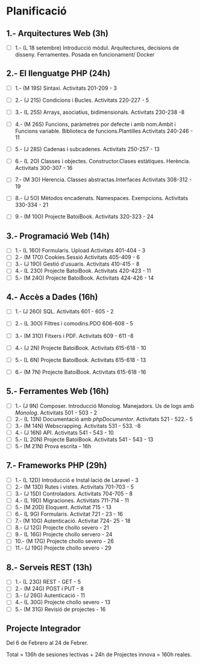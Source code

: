 # Planificació

## 1.- Arquitectures Web (3h)

- [ ] 1.- (L 18 setembre) Introducció mòdul. Arquitectures, decisions de disseny. Ferramentes. Posada en funcionament/ Docker 


## 2.- El llenguatge PHP (24h)

- [ ] 1.- (M 19S) Sintaxi. Activitats 201-209 - 3
- [ ] 2.- (J 21S) Condicions i Bucles. Activitats 220-227 - 5
- [ ] 3.- (L 25S) Arrays, asociatius, bidimensionals. Activitats 230-238 -8
- [ ] 4.- (M 26S) Funcions, paràmetres por defecte i amb nom.Ambit i Funcions variable. Biblioteca de funcions.Plantilles Activitats 240-246 - 11
- [ ] 5.- (J 28S) Cadenas i subcadenes. Activitats 250-257 - 13
- [ ] 6.- (L 2O) Classes i objectes. Constructor.Clases estàtiques. Herència. Activitats 300-307 - 16
- [ ] 7.- (M 3O) Herencia. Classes abstractas.Interfaces Activitats 308-312 - 19
- [ ] 8.- (J 5O) Mètodos encadenats. Namespaces. Exempcions. Activitats 330-334  - 21
- [ ] 9.- (M 10O) Projecte BatoiBook. Activitats 320-323 - 24


## 3.- Programació Web (14h)

- [ ] 1.- (L 16O) Formularis. Upload Activitats 401-404 - 3
- [ ] 2.- (M 17O) Cookies.Sessió Activitats 405-409 - 6
- [ ] 3.- (J 19O) Gestió d'usuaris. Activitats 410-415 - 8
- [ ] 4.- (L 23O) Projecte BatoiBook. Activitats 420-423 - 11 
- [ ] 5.- (M 24O) Projecte BatoiBook. Activitats 424-426 - 14

## 4.- Accès a Dades (16h)

- [ ] 1.- (J 26O) SQL. Activitats 601 - 605 - 2
- [ ] 2.- (L 30O) Filtres i comodins.PDO 606-608 - 5
- [ ] 3.- (M 31O) Fitxers i PDF. Activitats 609 - 611 -8
- [ ] 4.- (J 2N) Projecte BatoiBook. Activitats 615-618 - 10
- [ ] 5.- (L 6N) Projecte BatoiBook. Activitats 615-618 - 13
- [ ] 6.- (M 7N) Projecte BatoiBook. Activitats 615-618 -16


## 5.- Ferramentes Web (16h)

- [ ] 1.- (J 9N) Composer. Introducció Monolog.  Manejadors. Us de logs amb *Monolog*. Activitats 501 - 503 - 2
- [ ] 2.- (L 13N) Documentació amb *phpDocumentor*. Activitats 521 - 522.- 5
- [ ] 3.- (M 14N) Webscrapping. Activitats 531 - 533. -8
- [ ] 4.- (J 16N) API. Activitats 541 - 543 - 10
- [ ] 5.- (L 20N) Projecte BatoiBook. Activitats 541 - 543 - 13
- [ ] 5.- (M 21N) Prova escrita - 16h

## 7.- Frameworks PHP (29h)

- [ ] 1.- (L 12D) Introducció e Instal·lació de Laravel - 3 
- [ ] 2.- (M 13D) Rutes i vistes. Activitats 701-703 - 5
- [ ] 3.- (J 15D) Controladors. Activitats 704-705 - 8
- [ ] 4.- (L 19D) Migraciones. Activitats 711-714 - 11
- [ ] 5.- (M 20D) Eloquent. Activitat 715 - 13 
- [ ] 6.- (L 9G) Formularis. Activitat 721 - 23 - 16 
- [ ] 7.- (M 10G) Autenticació. Activitat 724- 25 - 18  
- [ ] 8.- (J 12G) Projecte chollo severo  - 21 
- [ ] 9.- (L 16G) Projecte chollo servero - 24
- [ ] 10.- (M 17G) Projecte chollo severo - 26
- [ ] 11.- (J 19G) Projecte chollo severo - 29
 
## 8.- Serveis REST (13h)

- [ ] 1.- (L 23G) REST - GET  - 5
- [ ] 2.- (M 24G) POST i PUT - 8
- [ ] 3.- (J 26G) Autenticació - 11 
- [ ] 4.- (L 30G) Projecte chollo severo - 13 
- [ ] 5.- (M 31G) Revisió de projectes - 16

## Projecte Integrador

Del 6 de Febrero al 24 de Febrer.

Total = 136h de sesiones lectivas + 24h de Projectes innova = 160h reales.
